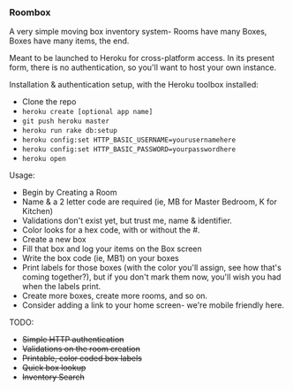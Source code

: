 ### Roombox

A very simple moving box inventory system- Rooms have many Boxes, Boxes have many items, the end.

Meant to be launched to Heroku for cross-platform access. In its present form, there is no authentication, so you'll want to host your own instance.

Installation & authentication setup, with the Heroku toolbox installed:

* Clone the repo
* `heroku create [optional app name]`
* `git push heroku master`
* `heroku run rake db:setup`
* `heroku config:set HTTP_BASIC_USERNAME=yourusernamehere`
* `heroku config:set HTTP_BASIC_PASSWORD=yourpasswordhere`
* `heroku open`

Usage:
* Begin by Creating a Room
* Name & a 2 letter code are required (ie, MB for Master Bedroom, K for Kitchen)
* Validations don't exist yet, but trust me, name & identifier.
* Color looks for a hex code, with or without the #.
* Create a new box
* Fill that box and log your items on the Box screen
* Write the box code (ie, MB1) on your boxes
* Print labels for those boxes (with the color you'll assign, see how that's coming together?), but if you don't mark them now, you'll wish you had when the labels print.
* Create more boxes, create more rooms, and so on.
* Consider adding a link to your home screen- we're mobile friendly here.

TODO:
* ~~Simple HTTP authentication~~
* ~~Validations on the room creation~~
* ~~Printable, color coded box labels~~
* ~~Quick box lookup~~
* ~~Inventory Search~~
